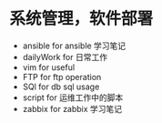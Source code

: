 # 系统管理，软件部署
- ansible for ansible 学习笔记
- dailyWork for 日常工作
- vim for useful 
- FTP for ftp operation
- SQl  for db sql usage
- script for 运维工作中的脚本
- zabbix for zabbix 学习笔记
